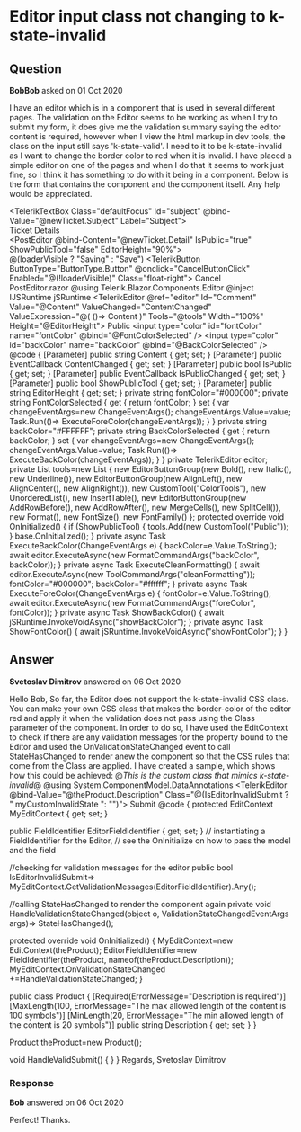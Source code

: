 # Editor input class not changing to k-state-invalid

## Question

**BobBob** asked on 01 Oct 2020

I have an editor which is in a component that is used in several different pages. The validation on the Editor seems to be working as when I try to submit my form, it does give me the validation summary saying the editor content is required, however when I view the html markup in dev tools, the class on the input still says 'k-state-valid'. I need to it to be k-state-invalid as I want to change the border color to red when it is invalid. I have placed a simple editor on one of the pages and when I do that it seems to work just fine, so I think it has something to do with it being in a component. Below is the form that contains the component and the component itself. Any help would be appreciated. <EditForm Model="@newTicket" OnValidSubmit="@CreateTicket"> <div id="NewTicket" class="container-fluid"> <ValidationSummary /> <DataAnnotationsValidator /> <TicketHeader Ticket="@newTicket"></TicketHeader> <div class="form-group row"> <div class="col"> <TelerikTextBox Class="defaultFocus" Id="subject" @bind-Value="@newTicket.Subject" Label="Subject"></TelerikTextBox> </div> </div> <div class="form-group row"> <div class="col"> <AttachmentsUploader Attachments="@newTicket.Attachments"></AttachmentsUploader> </div> </div> <div class="form-group row editor"> <div class="col"> <label for="Details" class="ticketLabel">Ticket Details</label><br /> <PostEditor @bind-Content="@newTicket.Detail" IsPublic="true" ShowPublicTool="false" EditorHeight="90%"></PostEditor> </div> </div> <div class="form-group row"> <div class="col"> <TelerikButton ButtonType="ButtonType.Submit" Primary="true" Enabled="@(!loaderVisible)" Class="float-right ml-2"> <PleaseWait Type="PleaseWaitType.Button" Visible="@loaderVisible" ThemeColor="@ThemeColors.Light" /> @(loaderVisible ? "Saving" : "Save") </TelerikButton> <TelerikButton ButtonType="ButtonType.Button" @onclick="CancelButtonClick" Enabled="@(!loaderVisible)" Class="float-right"> Cancel </TelerikButton> </div> </div> </div> </EditForm> PostEditor.razor @using Telerik.Blazor.Components.Editor @inject IJSRuntime jSRuntime <TelerikEditor @ref="editor" Id="Comment" Value="@Content" ValueChanged="ContentChanged" ValueExpression="@( ()=> Content )" Tools="@tools" Width="100%" Height="@EditorHeight"> <EditorCustomTools> <EditorCustomTool Name="Public"> <label class="k-label mr-1">Public</label> <TelerikSwitch Value="@IsPublic" ValueChanged="IsPublicChanged" ValueExpression="@( ()=> IsPublic )" OnLabel="Yes" OffLabel="No"></TelerikSwitch> </EditorCustomTool> <EditorCustomTool Name="ColorTools"> <TelerikButtonGroup> <ButtonGroupButton OnClick="ShowFontColor" Title="Font Color"> <i class="fas fa-font" style="color: @fontColor"></i> </ButtonGroupButton> <ButtonGroupButton OnClick="ShowBackColor" Title="Text Highlight Color"> <i class="fas fa-highlighter"></i> </ButtonGroupButton> <ButtonGroupButton OnClick="ExecuteCleanFormatting" Icon="@IconName.ClearCss" Title="Clean Formatting"> </ButtonGroupButton> </TelerikButtonGroup> <input type="color" id="fontColor" name="fontColor" @bind="@FontColorSelected" /> <input type="color" id="backColor" name="backColor" @bind="@BackColorSelected" /> </EditorCustomTool> </EditorCustomTools> </TelerikEditor> @code { [Parameter] public string Content { get; set; } [Parameter] public EventCallback<string> ContentChanged { get; set; } [Parameter] public bool IsPublic { get; set; } [Parameter] public EventCallback<bool> IsPublicChanged { get; set; } [Parameter] public bool ShowPublicTool { get; set; } [Parameter] public string EditorHeight { get; set; } private string fontColor="#000000"; private string FontColorSelected { get { return fontColor; } set { var changeEventArgs=new ChangeEventArgs(); changeEventArgs.Value=value; Task.Run(()=> ExecuteForeColor(changeEventArgs)); } } private string backColor="#FFFFFF"; private string BackColorSelected { get { return backColor; } set { var changeEventArgs=new ChangeEventArgs(); changeEventArgs.Value=value; Task.Run(()=> ExecuteBackColor(changeEventArgs)); } } private TelerikEditor editor; private List<IEditorTool> tools=new List<IEditorTool> { new EditorButtonGroup(new Bold(), new Italic(), new Underline()), new EditorButtonGroup(new AlignLeft(), new AlignCenter(), new AlignRight()), new CustomTool("ColorTools"), new UnorderedList(), new InsertTable(), new EditorButtonGroup(new AddRowBefore(), new AddRowAfter(), new MergeCells(), new SplitCell()), new Format(), new FontSize(), new FontFamily() }; protected override void OnInitialized() { if (ShowPublicTool) { tools.Add(new CustomTool("Public")); } base.OnInitialized(); } private async Task ExecuteBackColor(ChangeEventArgs e) { backColor=e.Value.ToString(); await editor.ExecuteAsync(new FormatCommandArgs("backColor", backColor)); } private async Task ExecuteCleanFormatting() { await editor.ExecuteAsync(new ToolCommandArgs("cleanFormatting")); fontColor="#000000"; backColor="#ffffff"; } private async Task ExecuteForeColor(ChangeEventArgs e) { fontColor=e.Value.ToString(); await editor.ExecuteAsync(new FormatCommandArgs("foreColor", fontColor)); } private async Task ShowBackColor() { await jSRuntime.InvokeVoidAsync("showBackColor"); } private async Task ShowFontColor() { await jSRuntime.InvokeVoidAsync("showFontColor"); } }

## Answer

**Svetoslav Dimitrov** answered on 06 Oct 2020

Hello Bob, So far, the Editor does not support the k-state-invalid CSS class. You can make your own CSS class that makes the border-color of the editor red and apply it when the validation does not pass using the Class parameter of the component. In order to do so, I have used the EditContext to check if there are any validation messages for the property bound to the Editor and used the OnValidationStateChanged event to call StateHasChanged to render anew the component so that the CSS rules that come from the Class are applied. I have created a sample, which shows how this could be achieved: @*This is the custom class that mimics k-state-invalid*@<style>.myCustomInvalidState { border-color: #dc3545;
} </style> @using System.ComponentModel.DataAnnotations <EditForm EditContext="@MyEditContext" OnValidSubmit="@HandleValidSubmit"> <DataAnnotationsValidator /> <ValidationSummary /> <TelerikEditor @bind-Value="@theProduct.Description" Class="@(IsEditorInvalidSubmit ? " myCustomInvalidState ": "")"> </TelerikEditor> <TelerikButton ButtonType="@ButtonType.Submit"> Submit </TelerikButton> </EditForm> @code {
protected EditContext MyEditContext { get; set; }

public FieldIdentifier EditorFieldIdentifier { get; set; } // instantiating a FieldIdentifier for the Editor,
// see the OnInitialize on how to pass the model and the field

//checking for validation messages for the editor
public bool IsEditorInvalidSubmit=> MyEditContext.GetValidationMessages(EditorFieldIdentifier).Any();

//calling StateHasChanged to render the component again
private void HandleValidationStateChanged(object o, ValidationStateChangedEventArgs args)=> StateHasChanged();

protected override void OnInitialized()
{
MyEditContext=new EditContext(theProduct);
EditorFieldIdentifier=new FieldIdentifier(theProduct, nameof(theProduct.Description));
MyEditContext.OnValidationStateChanged +=HandleValidationStateChanged;
}

public class Product
{
[Required(ErrorMessage="Description is required")]
[MaxLength(100, ErrorMessage="The max allowed length of the content is 100 symbols")]
[MinLength(20, ErrorMessage="The min allowed length of the content is 20 symbols")]
public string Description { get; set; }
}

Product theProduct=new Product();

void HandleValidSubmit()
{
}
} Regards, Svetoslav Dimitrov

### Response

**Bob** answered on 06 Oct 2020

Perfect! Thanks.
